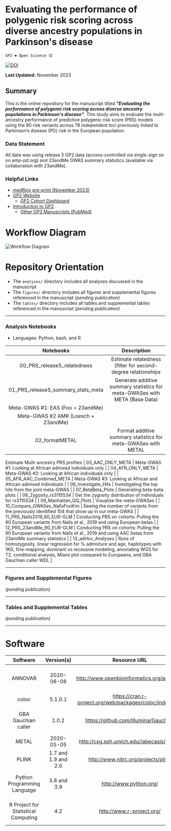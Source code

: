 # Evaluating the performance of polygenic risk scoring across diverse ancestry populations in Parkinson's disease 

`GP2 ❤️ Open Science 😍`

[![DOI](https://zenodo.org/)](https://zenodo.org/)

**Last Updated:** November 2023 

## Summary
This is the online repository for the manuscript titled ***"Evaluating the performance of polygenic risk scoring across diverse ancestry populations in Parkinson's disease"***.
This study aims to evaluate the multi-ancestry performance of predictive polygenic risk score (PRS) models using the 90 risk variants across 78 independent loci previously linked to Parkinson’s disease (PD) risk in the European population.

### Data Statement 
All data was using release 5 GP2 data (access-controlled via single-sign on on amp-pd.org) and 23andMe GWAS summary statistics (available via collaboration with 23andMe).

### Helpful Links 
- [medRxiv pre-print (November 2023)](https://www.medrxiv.org)
- [GP2 Website](https://gp2.org/)
    - [GP2 Cohort Dashboard](https://gp2.org/cohort-dashboard-advanced/)
- [Introduction to GP2](https://movementdisorders.onlinelibrary.wiley.com/doi/10.1002/mds.28494)
    - [Other GP2 Manuscripts (PubMed)](https://pubmed.ncbi.nlm.nih.gov/?term=%22global+parkinson%27s+genetics+program%22)


# Workflow Diagram 
![Workflow Diagram](https://github.com/GP2code/GP2-AFR-AAC-metaGWAS/blob/main/figures/PRS_Fig_1.png)




# Repository Orientation 
- The `analyses/` directory includes all analyses discussed in the manuscript
- The `figures/` directory includes all figures and supplemental figures referenced in the manuscript *(pending publication)*
- The `tables/` directory includes all tables and supplemental tables referenced in the mansucript *(pending publication)*

---
### Analysis Notebooks
* Languages: Python, bash, and R

| **Notebooks** |                                                    **Description**                                                   |
|:----------------:|:--------------------------------------------------------------------------------------------------------------------:|
|        00_PRS_release5_relatedness   | Estimate relatedness (filter for second-degree relationships |
|        01_PRS_release5_summary_stats_meta  | Generate additive summary statistics for meta-GWASes with META (Base Data)  |  
                                                                                        Meta-GWAS #1: EAS (Foo + 23andMe)|
                                                                                        Meta-GWAS #2 AMR (Loesch + 23andMe) |
|        02_formatMETAL      | Format additive summary statistics for meta-GWASes with METAL |
Estimate Multi-ancestry PRS profiles
|        03_AAC_ONLY_META    | Meta-GWAS #1: Looking at African admixed individuals only |
|        04_AFR_ONLY_META    | Meta-GWAS #2: Looking at African individuals only |
|        05_AFR_AAC_Combined_META  | Meta-GWAS #3: Looking at African and African admixed individuals |
|        06_Investigate_Hits  | Investigating the top hits from the joint meta-GWAS |
|        07_BetaBeta_Plots    | Generating beta-beta plots |
|        08_Zygosity_rs3115534  | Get the zygosity distribution of individuals for rs3115534 |
|        09_Manhattan_QQ_Plots  | Visualize the meta-GWASes |
|        10_Compare_GWASes_NallsFooKim | Seeing the number of variants from the previously identified 104 that show up in our meta-GWAS |
|        11_PRS_Nalls2019_90_EUR-GLM  | Conducting PRS on cohorts: Pulling the 90 European variants from Nalls et al., 2019 and using European betas |
|        12_PRS_23andMe_90_EUR-GLM  | Conducting PRS on cohorts: Pulling the 90 European variants from Nalls et al., 2019 and using AAC betas from 23andMe summary statistics |
|        13_adHoc_Analyses | Runs of homozygosity, linear regression for % admixture and age, haplotypes with 1KG, fine-mapping, dominant vs recessive modeling, annotating WGS for T2, conditional analysis, Miami plot compared to Europeans, and GBA Gauchian caller WDL |

---
### Figures and Supplemental Figures

*(pending publication)*

---
### Tables and Supplemental Tables 

*(pending publication)*

---

# Software 

|               Software              |      Version(s)     |                       Resource URL                       |       RRID      |                                               Notes                                               |
|:-----------------------------------:|:-------------------:|:--------------------------------------------------------:|:---------------:|:-------------------------------------------------------------------------------------------------:|
|               ANNOVAR               |      2020-06-08     |        http://www.openbioinformatics.org/annovar/        | RRID:SCR_012821 |                refGene; avsnp150; ljb26_all; gnomad312_genome; used for annotation                |
|                coloc                |       5.1.0.1       | https://cran.r-project.org/web/packages/coloc/index.html |       N/A       |                                  R package; used for fine-mapping                                 |
|         GBA Gauchian caller         |        1.0.2        |           https://github.com/Illumina/Gauchian           |       N/A       |   Illumina's targeted variant caller for the GBA gene based on a whole-genome sequencing (WGS)    |
|                METAL                |      2020-05-05     |         http://csg.sph.umich.edu//abecasis/Metal/        | RRID:SCR_002013 |                                       used for meta-analyses                                      |
|                PLINK                | 1.7 and 1.9 and 2.0 |            http://www.nitrc.org/projects/plink           | RRID:SCR_001757 |                                     used for genetic analyses                                     |
|     Python Programming Language     |     3.8 and 3.9     |                  http://www.python.org/                  | RRID:SCR_008394 | pandas; numpy; seaborn; matplotlib; statsmodel; used for general data wrangling/plotting/analyses |
| R Project for Statistical Computing |         4.2         |                 http://www.r-project.org/                | RRID:SCR_001905 |   tidyverse; dplyr; tidyr; ggplot; data.table; used for general data wrangling/plotting/analyses  |
